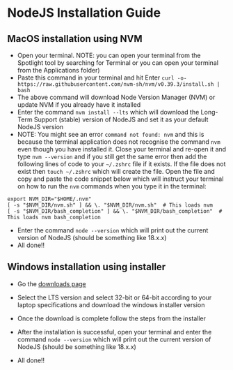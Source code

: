 # NodeJS Installation Guide

## MacOS installation using NVM

- Open your terminal. NOTE: you can open your terminal from the Spotlight tool by searching for Terminal or you can open your terminal from the Applications folder)
- Paste this command in your terminal and hit Enter `curl -o- https://raw.githubusercontent.com/nvm-sh/nvm/v0.39.3/install.sh | bash`
- The above command will download Node Version Manager (NVM) or update NVM if you already have it installed
- Enter the command `nvm install --lts` which will download the Long-Term Support (stable) version of NodeJS and set it as your default NodeJS version
- NOTE: You might see an error `command not found: nvm` and this is because the terminal application does not recognise the command `nvm` even though you have installed it. Close your terminal and re-open it and type `nvm --version` and if you still get the same error then add the following lines of code to your `~/.zshrc` file if it exists. If the file does not exist then `touch ~/.zshrc` which will create the file. Open the file and copy and paste the code snippet below which will instruct your terminal on how to run the `nvm` commands when you type it in the terminal:

```
export NVM_DIR="$HOME/.nvm"
[ -s "$NVM_DIR/nvm.sh" ] && \. "$NVM_DIR/nvm.sh"  # This loads nvm
[ -s "$NVM_DIR/bash_completion" ] && \. "$NVM_DIR/bash_completion"  # This loads nvm bash_completion
```

- Enter the command `node --version` which will print out the current version of NodeJS (should be something like 18.x.x)
- All done!!

## Windows installation using installer

- Go the [downloads page](https://nodejs.org/en/download/)
- Select the LTS version and select 32-bit or 64-bit according to your laptop specifications and download the windows installer version
- Once the download is complete follow the steps from the installer
- After the installation is successful, open your terminal and enter the command `node --version` which will print out the current version of NodeJS (should be something like 18.x.x)

- All done!!
